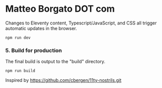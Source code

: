 # Matteo Borgato DOT com

Changes to Eleventy content, Typescript/JavaScript, and CSS all trigger automatic updates in the browser.

```
npm run dev
```

### 5. Build for production

The final build is output to the "build" directory.

```
npm run build
```

Inspired by https://github.com/cbergen/11ty-nostrils.git